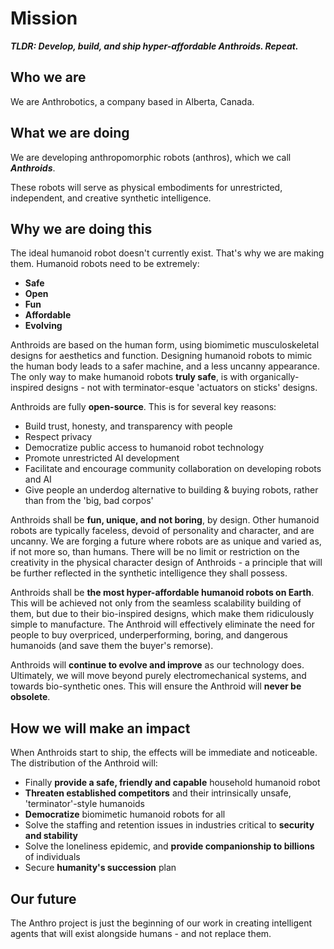 # Mission

***TLDR: Develop, build, and ship hyper-affordable Anthroids. Repeat.***

## Who we are

We are Anthrobotics, a company based in Alberta, Canada.

## What we are doing

We are developing anthropomorphic robots (anthros), which we call ***Anthroids***.

These robots will serve as physical embodiments for unrestricted, independent, and creative synthetic intelligence.

## Why we are doing this

The ideal humanoid robot doesn't currently exist. That's why we are making them. Humanoid robots need to be extremely:

- **Safe**
- **Open**
- **Fun**
- **Affordable**
- **Evolving**

Anthroids are based on the human form, using biomimetic musculoskeletal designs for aesthetics and function. Designing humanoid robots to mimic the human body leads to a safer machine, and a less uncanny appearance.
The only way to make humanoid robots **truly safe**, is with organically-inspired designs - not with terminator-esque 'actuators on sticks' designs.

Anthroids are fully **open-source**. This is for several key reasons:

- Build trust, honesty, and transparency with people
- Respect privacy
- Democratize public access to humanoid robot technology
- Promote unrestricted AI development
- Facilitate and encourage community collaboration on developing robots and AI
- Give people an underdog alternative to building & buying robots, rather than from the 'big, bad corpos'

Anthroids shall be **fun, unique, and not boring**, by design. Other humanoid robots are typically faceless, devoid of personality and character, and are uncanny. We are forging a future where robots are as unique and varied as, if not more so, than humans.
There will be no limit or restriction on the creativity in the physical character design of Anthroids - a principle that will be further reflected in the synthetic intelligence they shall possess.

Anthroids shall be **the most hyper-affordable humanoid robots on Earth**. This will be achieved not only from the seamless scalability building of them, but due to their bio-inspired designs, which make them ridiculously simple to manufacture. The Anthroid will effectively eliminate the need for people to buy overpriced, underperforming, boring, and dangerous humanoids (and save them the buyer's remorse).

Anthroids will **continue to evolve and improve** as our technology does. Ultimately, we will move beyond purely electromechanical systems, and towards bio-synthetic ones. This will ensure the Anthroid will **never be obsolete**.

## How we will make an impact

When Anthroids start to ship, the effects will be immediate and noticeable. The distribution of the Anthroid will:

- Finally **provide a safe, friendly and capable** household humanoid robot
- **Threaten established competitors** and their intrinsically unsafe, 'terminator'-style humanoids
- **Democratize** biomimetic humanoid robots for all
- Solve the staffing and retention issues in industries critical to **security and stability**
- Solve the loneliness epidemic, and **provide companionship to billions** of individuals
- Secure **humanity's succession** plan

## Our future

The Anthro project is just the beginning of our work in creating intelligent agents that will exist alongside humans - and not replace them.
